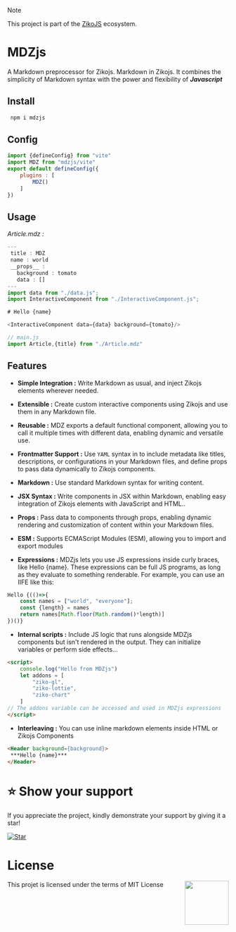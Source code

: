 > [!NOTE]  
> This project is part of the [ZikoJS](https://github.com/zakarialaoui10/ziko.js) ecosystem.

# MDZjs
A Markdown preprocessor for Zikojs. Markdown in Zikojs.
It combines the simplicity of Markdown syntax with the power and flexibility of ***Javascript***

## Install 
```bash
 npm i mdzjs
```
 
## Config 
```js
import {defineConfig} from "vite"
import MDZ from "mdzjs/vite"
export default defineConfig({
    plugins : [
        MDZ()
    ]
})
```

## Usage

*Article.mdz :*

```js
---
 title : MDZ 
 name : world
 __props__ : 
   background : tomato
   data : []
---
import data from "./data.js";
import InteractiveComponent from "./InteractiveComponent.js";

# Hello {name}

<InteractiveComponent data={data} background={tomato}/>

```

```js
// main.js
import Article,{title} from "./Article.mdz"
```

## Features
- **Simple Integration :** Write Markdown as usual, and inject Zikojs elements wherever needed.
- **Extensible :** Create custom interactive components using Zikojs and use them in any Markdown file.
- **Reusable :** MDZ exports a default functional component, allowing you to call it multiple times with different data, enabling dynamic and versatile use.
- **Frontmatter Support :**  Use `YAML` syntax in to include metadata like titles, descriptions, or configurations in your Markdown files, and define props to pass data dynamically to Zikojs components.

- **Markdown :** Use standard Markdown syntax for writing content. 
- **JSX Syntax :** Write components in JSX within Markdown, enabling easy integration of Zikojs elements with JavaScript and HTML..
- **Props :** Pass data to components through props, enabling dynamic rendering and customization of content within your Markdown files.
- **ESM :** Supports ECMAScript Modules (ESM), allowing you to import and export modules
- **Expressions :** MDZjs lets you use JS expressions inside curly braces, like Hello {name}. 
These expressions can be full JS programs, as long as they evaluate to something renderable. For example, you can use an IIFE like this:
```js
Hello {(()=>{
    const names = ["world", "everyone"];
    const {length} = names
    return names[Math.floor(Math.random()*length)]
})()}
```
- **Internal scripts :**  Include JS logic that runs alongside MDZjs components but isn't rendered in the output. 
They can initialize variables or perform side effects...

```html
<script>
    console.log("Hello from MDZjs")
    let addons = [
        "ziko-gl",
        "ziko-lottie",
        "ziko-chart"
    ]
// The addons variable can be accessed and used in MDZjs expressions 
</script>
```
- **Interleaving :** You can use inline markdown elements inside HTML or Zikojs Components

```html
<Header background={background}>
 ***Hello {name}***
</Header>
```
# ⭐️ Show your support

If you appreciate the project, kindly demonstrate your support by giving it a star!<br>

[![Star](https://img.shields.io/github/stars/zakarialaoui10/mdzjs?style=social)](https://github.com/zakarialaoui10/mdzjs)
<!--## Financial support-->
# License 
This projet is licensed under the terms of MIT License 
<img src="https://img.shields.io/github/license/zakarialaoui10/mdzjs?color=rgb%2820%2C21%2C169%29" width="100" align="right">